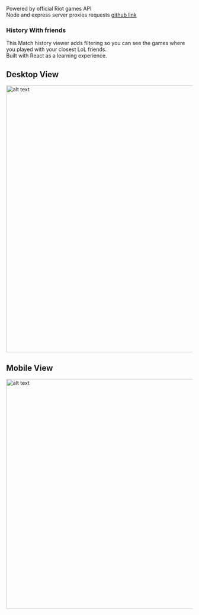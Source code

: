 Powered by official Riot games API    
Node and express server proxies requests [github link](https://github.com/rlopezlu/serverlol)



### History With friends
This Match history viewer adds filtering so you can see the games where you played with your closest 
LoL friends.  
Built with React as a learning experience.

## Desktop View
<img src="https://i.imgur.com/Da367CM.png" alt="alt text" width="720" >

## Mobile View
<img src="https://i.imgur.com/ep9fNjk.jpg" alt="alt text" width="620" >

